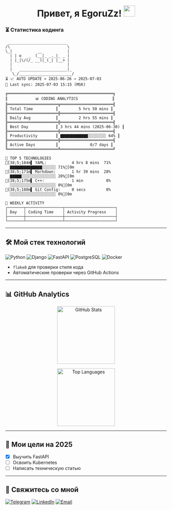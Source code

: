 <h1 align="center"> 
  Привет, я EgoruZz!
  <img src="https://media.giphy.com/media/hvRJCLFzcasrR4ia7z/giphy.gif" width="35px"/>
</h1>

### ⏳ Статистика кодинга
```text
 __________________________
/\                         \
\_|           __           |
  | | o   _  (__|_ _._|_ _ |
  | |_|\/(/_ __)|_(_| |__> |
  |                        |
  |   _____________________|_
   \_/_______________________/
⏳ 📈 AUTO UPDATE » 2025-06-26 → 2025-07-03
🔄 Last sync: 2025-07-03 15:15 (MSK)

╔══════════════════════════════════════════════╗
║            📊 CODING ANALYTICS               ║
╠══════════════════════╦═══════════════════════╣
║ Total Time          ║         5 hrs 50 mins ║
╠══════════════════════╬═══════════════════════╣
║ Daily Avg           ║         2 hrs 55 mins ║
╠══════════════════════╬═══════════════════════╣
║ Best Day            ║ 3 hrs 44 mins (2025-06-30) ║
╠══════════════════════╬═══════════════════════╣
║ Productivity        ║ ▇▇▇▇▇▇▇▇▇▇▇▇░░░░░░░░ 64% ║
╠══════════════════════╬═══════════════════════╣
║ Active Days         ║              0/7 days ║
╚══════════════════════╩═══════════════════════╝

🌈 TOP 5 TECHNOLOGIES
[38;5;184m▌ YAML:           4 hrs 8 mins  71%
  ▇▇▇▇▇▇▇▇▇▇▇▇▇▇░░░░░░ 71%[0m
[38;5;171m▌ Markdown:       1 hr 39 mins  28%
  ▇▇▇▇▇░░░░░░░░░░░░░░░ 28%[0m
[38;5;175m▌ C++:            1 min          0%
  ░░░░░░░░░░░░░░░░░░░░ 0%[0m
[38;5;188m▌ Git Config:     0 secs         0%
  ░░░░░░░░░░░░░░░░░░░░ 0%[0m

📅 WEEKLY ACTIVITY
┌───────┬────────────────┬──────────────────────┐
│ Day   │ Coding Time    │ Activity Progress    │
├───────┼────────────────┼──────────────────────┤
└───────┴────────────────┴──────────────────────┘
```
---

## 🛠 Мой стек технологий

![Python](https://img.shields.io/badge/-Python-3776AB?logo=python&logoColor=white)
![Django](https://img.shields.io/badge/-Django-092E20?logo=django&logoColor=white)
![FastAPI](https://img.shields.io/badge/-FastAPI-009688?logo=fastapi&logoColor=white)
![PostgreSQL](https://img.shields.io/badge/-PostgreSQL-4169E1?logo=postgresql&logoColor=white)
![Docker](https://img.shields.io/badge/-Docker-2496ED?logo=docker&logoColor=white)

- `flake8` для проверки стиля кода
- Автоматические проверки через GitHub Actions

---

## 📊 GitHub Analytics

<div align="center">
  <!-- Основная статистика с улучшенной обработкой ошибок -->
  <picture>
    <source
      srcset="https://github-readme-stats-sigma-five.vercel.app/api?username=EgoruZz&show_icons=true&count_private=true&disable_animations=true&include_all_commits=false"
      media="(prefers-color-scheme: light)"
    />
    <img 
      src="https://github-readme-stats-sigma-five.vercel.app/api?username=EgoruZz&show_icons=true&count_private=true&disable_animations=true" 
      height="180em"
      alt="GitHub Stats"
      onerror="this.onerror=null;this.src='https://github-profile-summary-cards.vercel.app/api/cards/stats?username=EgoruZz&theme=github'"
    />
  </picture>

  <!-- Топ языков с улучшенной фильтрацией -->
  <img
    src="https://github-readme-stats-sigma-five.vercel.app/api/top-langs/?username=EgoruZz&layout=compact&exclude_repo=README-STATS,starter-templates&langs_count=8&count_private=true"
    height="180em"
    alt="Top Languages"
    onerror="this.onerror=null;this.src='https://github-profile-summary-cards.vercel.app/api/cards/repos-per-language?username=EgoruZz&theme=github'"
  />
</div>

---

## 🎯 Мои цели на 2025
- [x] Выучить FastAPI
- [ ] Освоить Kubernetes
- [ ] Написать техническую статью

---

## 🤝 Свяжитесь со мной
[![Telegram](https://img.shields.io/badge/Telegram-@ваш_ник-26A5E4?logo=telegram)](https://t.me/your_username)
[![LinkedIn](https://img.shields.io/badge/LinkedIn-Ваше_Имя-0A66C2?logo=linkedin)](https://linkedin.com/in/your_username)
[![Email](https://img.shields.io/badge/Email-ваш@email.com-EA4335?logo=gmail)](mailto:ваш@email.com)
